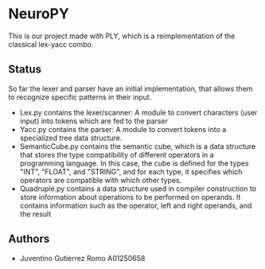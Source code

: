 # NeuroPY

This is our project made with PLY, which is a reimplementation of the classical lex-yacc combo.

## Status

So far the lexer and parser have an initial implementation, that allows them to recognize specific patterns in their input.

- Lex.py contains the lexer/scanner: A module to convert characters (user input) into tokens which are fed to the parser
- Yacc.py contains the parser: A module to convert tokens into a specialized tree data structure.
- SemanticCube.py contains the semantic cube, which is a data structure that stores the type compatibility of different operators in a programming language.
  In this case, the cube is defined for the types "INT", "FLOAT", and "STRING", and for each type, it specifies which operators are compatible with which other types.
- Quadruple.py contains a data structure used in compiler construction to store information about operations to be performed on operands. It contains information such as the operator, left and right operands, and the result

## Authors

- Juventino Gutierrez Romo A01250658
